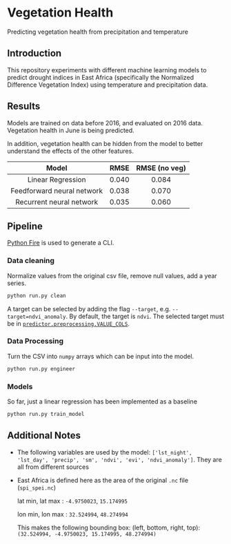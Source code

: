 # Vegetation Health

Predicting vegetation health from precipitation and temperature

## Introduction

This repository experiments with different machine learning models to predict drought indices in East Africa 
(specifically the Normalized Difference Vegetation Index) using temperature and precipitation data.

## Results

Models are trained on data before 2016, and evaluated on 2016 data. Vegetation health in June is being predicted.

In addition, vegetation health can be hidden from the model to better understand the effects of the other features.

| Model                    | RMSE | RMSE (no veg) |
|:------------------------:|:----:|:-------------:|
|Linear Regression         |0.040 |0.084          |
|Feedforward neural network|0.038 |0.070          |
|Recurrent neural network  |0.035 |0.060          |

## Pipeline

[Python Fire](https://github.com/google/python-fire) is used to generate a CLI.

### Data cleaning

Normalize values from the original csv file, remove null values, add a year series.

```bash
python run.py clean
```
A target can be selected by adding the flag `--target`, e.g. `--target=ndvi_anomaly`. 
By default, the target is `ndvi`. The selected target must be in 
[`predictor.preprocessing.VALUE_COLS`](predictor/preprocessing.py).

### Data Processing

Turn the CSV into `numpy` arrays which can be input into the model.

```bash
python run.py engineer
```

### Models

So far, just a linear regression has been implemented as a baseline

```bash
python run.py train_model
```

## Additional Notes

- The following variables are used by the model: `['lst_night', 'lst_day', 'precip', 'sm', 'ndvi', 'evi', 'ndvi_anomaly']`.
They are all from different sources


- East Africa is defined here as the area of the original `.nc` file (`spi_spei.nc`)
    
    lat min,  lat max : `-4.9750023`,  `15.174995`
    
    lon min, lon max : `32.524994`,  `48.274994`

    This makes the following bounding box: (left, bottom, right, top):  `(32.524994, -4.9750023, 15.174995, 48.274994)`
